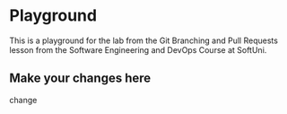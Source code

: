 # Playground

This is a playground for the lab from the Git Branching and Pull Requests lesson from the Software Engineering and DevOps Course at SoftUni.

## Make your changes here

change
